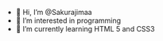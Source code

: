 - 👋 Hi, I’m @Sakurajimaa
- 👀 I’m interested in programming
- 🌱 I’m currently learning HTML 5 and CSS3

<!---
Sakurajimaa/Sakurajimaa is a ✨ special ✨ repository because its `README.md` (this file) appears on your GitHub profile.
You can click the Preview link to take a look at your changes.
--->
